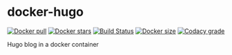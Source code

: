 # docker-hugo
[![Docker pull](https://img.shields.io/docker/pulls/nouchka/hugo)](https://hub.docker.com/r/nouchka/hugo/)
[![Docker stars](https://img.shields.io/docker/stars/nouchka/hugo)](https://hub.docker.com/r/nouchka/hugo/)
[![Build Status](https://gitlab.com/japromis/docker-hugo/badges/master/pipeline.svg)](https://gitlab.com/japromis/docker-hugo/pipelines)
[![Docker size](https://img.shields.io/docker/image-size/nouchka/hugo/latest)](https://hub.docker.com/r/nouchka/hugo/)
[![Codacy grade](https://img.shields.io/codacy/grade/48fad382608240cc9e47b2d861cc68db)](https://app.codacy.com/manual/nouchka/docker-hugo/dashboard)

Hugo blog in a docker container
